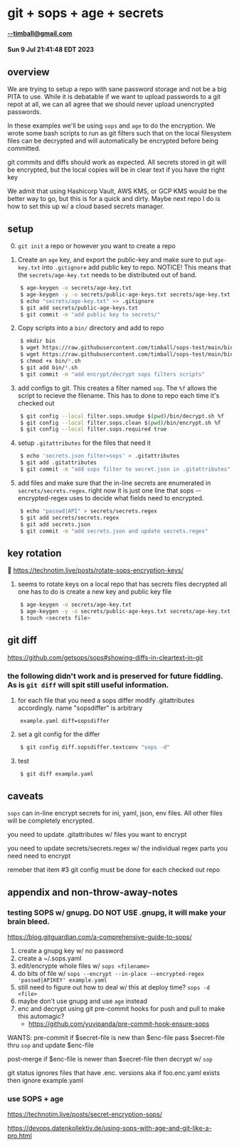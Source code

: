 # git + sops + age + secrets

#### --timball@gmail.com
#### Sun  9 Jul 21:41:48 EDT 2023

## overview
We are trying to setup a repo with sane password storage and not be a big PITA to use. 
While it is debatable if we want to upload passwords to a git repot at all, we can
all agree that we should never upload unencrypted passwords. 

In these examples we'll be using `sops` and `age` to do the encryption. We wrote some bash scripts
to run as git filters such that on the local filesystem files can be decrypted
and will automatically be encrypted before being committed.

git commits and diffs should work as expected. 
All secrets stored in git will be encrypted, but the local copies will be in clear text if you have the right key

We admit that using Hashicorp Vault, AWS KMS, or GCP KMS would be the better way to go, but this is for a quick and dirty. Maybe next repo I do is how to set this up w/ a cloud based secrets manager.

## setup
0. `git init` a repo or however you want to create a repo

1. Create an `age` key, and export the public-key and make sure to put
`age-key.txt` into `.gitignore` add public key to repo. NOTICE! This means that
the `secrets/age-key.txt` needs to be distributed out of band.
```sh
    $ age-keygen -o secrets/age-key.txt
    $ age-keygen -y -o secrets/public-age-keys.txt secrets/age-key.txt
    $ echo "secrets/age-key.txt" >> .gitignore
    $ git add secrets/public-age-keys.txt
    $ git commit -m "add public key to secrets/"
```

2. Copy scripts into a `bin/` directory and add to repo
```sh
    $ mkdir bin
    $ wget https://raw.githubusercontent.com/timball/sops-test/main/bin/encrypt.sh -o bin/encrypt.sh
    $ wget https://raw.githubusercontent.com/timball/sops-test/main/bin/decrypt.sh -o bin/decrypt.sh
    $ chmod +x bin/*.sh
    $ git add bin/*.sh
    $ git commit -m "add encrypt/decrypt sops filters scripts" 
```

3. add configs to git. This creates a filter named `sop`. The `%f` allows the
script to recieve the filename. This has to done to repo each time it's checked out
```sh
    $ git config --local filter.sops.smudge $(pwd)/bin/decrypt.sh %f
    $ git config --local filter.sops.clean $(pwd)/bin/encrypt.sh %f
    $ git config --local filter.sops.required true
```

4. setup `.gitattributes` for the files that need it
```sh
    $ echo 'secrets.json filter=sops' > .gitattributes
    $ git add .gitattributes
    $ git commit -m "add sops filter to secret.json in .gitattributes"
```

5. add files and make sure that the in-line secrets are enumerated in
`secrets/secrets.regex`. right now it is just one line that sops
--encrypted-regex uses to decide what fields need to encrypted.
```sh
    $ echo "passwd|API" > secrets/secrets.regex
    $ git add secrets/secrets.regex
    $ git add secrets.json
    $ git commit -m "add secrets.json and update secrets.regex"
```


## key rotation
:shrug: https://technotim.live/posts/rotate-sops-encryption-keys/
1. seems to rotate keys on a local repo that has secrets files decrypted all one has to do is create a new key and public key file
```sh
    $ age-keygen -o secrets/age-key.txt
    $ age-keygen -y -o secrets/public-age-keys.txt secrets/age-key.txt
    $ touch <secrets file>
```

## git diff
https://github.com/getsops/sops#showing-diffs-in-cleartext-in-git
### the following didn't work and is preserved for future fiddling. As is `git diff` will spit still useful information.

1. for each file that you need a sops differ modify .gitattributes accordingly. name "sopsdiffer" is arbitrary
```
    example.yaml diff=sopsdiffer
```
2. set a git config for the differ
```sh
    $ git config diff.sopsdiffer.textconv "sops -d"
```

3. test 
```sh
    $ git diff example.yaml
```

## caveats
`sops` can in-line encrypt secrets for ini, yaml, json, env files. All other files
will be completely encrypted. 

you need to update .gitattributes w/ files you want to encrypt

you need to update secrets/secrets.regex w/ the individual regex parts you need
need to encrypt

remeber that item #3 git config must be done for each checked out repo

## appendix and non-throw-away-notes
### testing SOPS w/ gnupg. DO NOT USE .gnupg, it will make your brain bleed.

https://blog.gitguardian.com/a-comprehensive-guide-to-sops/

1. create a gnupg key w/ no password
2. create a ~/.sops.yaml 
3. edit/encrypte whole files w/ `sops <filename>`
4. do bits of file w/ `sops --encrypt --in-place --encrypted-regex 'passwd|APIKEY' example.yaml`
5. still need to figure out how to deal w/ this at deploy time? `sops -d <file>`
6. maybe don't use gnupg and use `age` instead 
7. enc and decrypt using git pre-commit hooks for push and pull to make this automagic?
    - https://github.com/yuvipanda/pre-commit-hook-ensure-sops

WANTS:
pre-commit
if $secret-file is new than $enc-file pass $secret-file thru `sop` and update $enc-file

post-merge
if $enc-file is newer than $secret-file then decrypt w/ `sop`

git status ignores files that have .enc. versions 
aka if foo.enc.yaml exists then ignore example.yaml


### use SOPS + age 
https://technotim.live/posts/secret-encryption-sops/

https://devops.datenkollektiv.de/using-sops-with-age-and-git-like-a-pro.html

